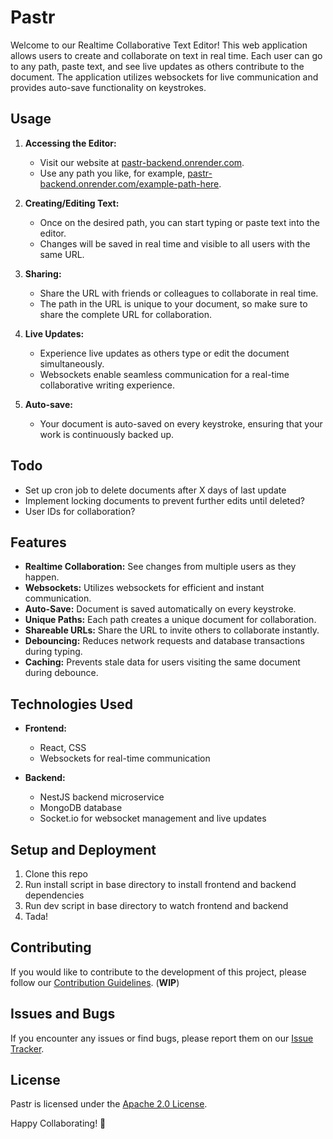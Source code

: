 # Pastr

Welcome to our Realtime Collaborative Text Editor! This web application allows users to create and collaborate on text in real time. Each user can go to any path, paste text, and see live updates as others contribute to the document. The application utilizes websockets for live communication and provides auto-save functionality on keystrokes.

## Usage

1. **Accessing the Editor:**
   - Visit our website at [pastr-backend.onrender.com](https://pastr-backend.onrender.com/).
   - Use any path you like, for example, [pastr-backend.onrender.com/example-path-here](https://pastr-backend.onrender.com/example-path-here).

2. **Creating/Editing Text:**
   - Once on the desired path, you can start typing or paste text into the editor.
   - Changes will be saved in real time and visible to all users with the same URL.

3. **Sharing:**
   - Share the URL with friends or colleagues to collaborate in real time.
   - The path in the URL is unique to your document, so make sure to share the complete URL for collaboration.

4. **Live Updates:**
   - Experience live updates as others type or edit the document simultaneously.
   - Websockets enable seamless communication for a real-time collaborative writing experience.

5. **Auto-save:**
   - Your document is auto-saved on every keystroke, ensuring that your work is continuously backed up.
  
## Todo
- Set up cron job to delete documents after X days of last update
- Implement locking documents to prevent further edits until deleted?
- User IDs for collaboration?

## Features

- **Realtime Collaboration:** See changes from multiple users as they happen.
- **Websockets:** Utilizes websockets for efficient and instant communication.
- **Auto-Save:** Document is saved automatically on every keystroke.
- **Unique Paths:** Each path creates a unique document for collaboration.
- **Shareable URLs:** Share the URL to invite others to collaborate instantly.
- **Debouncing:** Reduces network requests and database transactions during typing.
- **Caching:** Prevents stale data for users visiting the same document during debounce.

## Technologies Used

- **Frontend:**
  - React, CSS
  - Websockets for real-time communication

- **Backend:**
  - NestJS backend microservice
  - MongoDB database
  - Socket.io for websocket management and live updates

## Setup and Deployment

1. Clone this repo
2. Run install script in base directory to install frontend and backend dependencies
3. Run dev script in base directory to watch frontend and backend
4. Tada!

## Contributing

If you would like to contribute to the development of this project, please follow our [Contribution Guidelines](CONTRIBUTING.md). (**WIP**)

## Issues and Bugs

If you encounter any issues or find bugs, please report them on our [Issue Tracker](https://github.com/ash-zzz/pastr/issues).

## License

Pastr is licensed under the [Apache 2.0 License](LICENSE.md).

Happy Collaborating! 🚀
